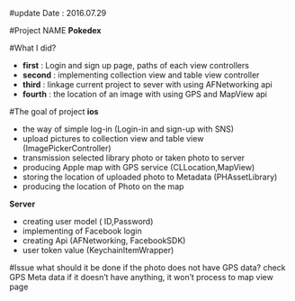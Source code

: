 #update Date : 2016.07.29

#Project NAME
**Pokedex**

#What I did?
   * **first** : Login and sign up page, paths of each view controllers
   * **second** : implementing collection view and table view controller
   * **third** : linkage current project to sever with using AFNetworking api
   * **fourth** : the location of an image with using GPS and MapView api

#The goal of project
   **ios**
   * the way of simple log-in (Login-in and sign-up with SNS)
   * upload pictures to collection view and table view (ImagePickerController)
   * transmission selected library photo or taken photo to server
   * producing Apple map with GPS service (CLLocation,MapView)
   * storing the location of uploaded photo to Metadata (PHAssetLibrary)
   * producing the location of Photo on the map

   **Server**
   * creating user model ( ID,Password)
   * implementing of Facebook login
   * creating Api (AFNetworking, FacebookSDK)
   * user token value (KeychainItemWrapper)

#Issue
   what should it be done if the photo does not have GPS data? 
   check GPS Meta data if it doesn’t have anything, it won’t process to map view page
